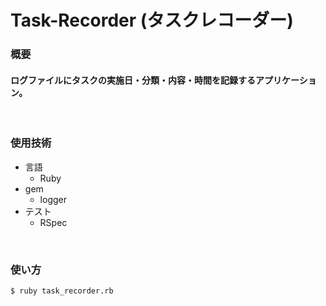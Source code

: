 # Task-Recorder (タスクレコーダー)

### 概要
#### ログファイルにタスクの実施日・分類・内容・時間を記録するアプリケーション。
<br>

### 使用技術
- 言語
  - Ruby
- gem
  - logger
- テスト
  - RSpec
<br>

### 使い方
```
$ ruby task_recorder.rb
```